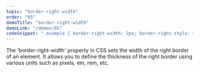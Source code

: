```yaml
---
topic: "border-right-width"
order: "85"
demoTitle: "border-right-width"
demoLink: "/demos/85"
codeSnippet: ".example { border-right-width: 2px; border-right-style: solid; border-right-color: black; }"
---
```


The 'border-right-width' property in CSS sets the width of the right border of an element. It allows you to define the thickness of the right border using various units such as pixels, em, rem, etc.
<br />
